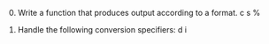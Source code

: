 0. Write a function that produces output according to a format.
c
s
%

1. Handle the following conversion specifiers:
d
i
